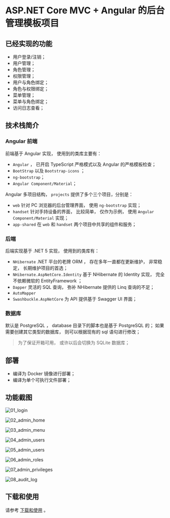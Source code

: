 # ASP.NET Core MVC + Angular 的后台管理模板项目

## 已经实现的功能

- 用户登录/注销；
- 用户管理；
- 角色管理；
- 权限管理；
- 用户与角色绑定；
- 角色与权限绑定；
- 菜单管理；
- 菜单与角色绑定；
- 访问日志查看；

## 技术栈简介

### Angular 前端

前端基于 Angular 实现， 使用到的类库主要有：

- `Angular` ， 已开启 TypeScript 严格模式以及 Angular 的严格模板检查；
- `BootStrap` 以及 `Bootstrap-icons` ；
- `ng-bootstrap`；
- `Angular Component/Material`；

Angular 多项目结构， `projects` 提供了多个三个项目，分别是：

- `web` 针对 PC 浏览器的后台管理界面， 使用 `ng-bootstrap` 实现；
- `handset` 针对手持设备的界面， 比较简单， 仅作为示例， 使用 `Angular Component/Material` 实现；
- `app-shared` 在 `web` 和 `handset` 两个项目中共享的组件和服务；

### 后端

后端实现基于 .NET 5 实现， 使用到的类库有：

- `NHibernate` .NET 平台的老牌 ORM ， 存在多年一直都在更新维护， 非常稳定， 长期维护项目的首选；
- `NHibernate.AspNetCore.Identity` 基于 NHibernate 的 Identity 实现， 完全不依赖微软的 EntityFramework ；
- `Dapper` 灵活的 SQL 查询， 弥补 NHibernate 提供的 Linq 查询的不足；
- `AutoMapper`
- `Swashbuckle.AspNetCore` 为 API 提供基于 Swagger UI 界面；

### 数据库

默认是 PostgreSQL ， database 目录下的脚本也是基于 PostgreSQL 的； 如果需要创建其它类型的数据库， 则可以根据现有的 sql 语句进行修改；

> 为了保证开箱可用， 或许以后会切换为 SQLite 数据库；

## 部署

- 编译为 Docker 镜像进行部署；
- 编译为单个可执行文件部署；

## 功能截图

![01_login](docs/assets/images/01_login.png)

![02_admin_home](docs/assets/images/02_admin_home.png)

![03_admin_menu](docs/assets/images/03_admin_menu.png)

![04_admin_users](docs/assets/images/04_admin_users-1.png)

![05_admin_users](docs/assets/images/05_admin_users-2.png)

![06_admin_roles](docs/assets/images/06_admin_roles.png)

![07_admin_privileges](docs/assets/images/07_admin_privileges.png)

![08_audit_log](docs/assets/images/08_audit_log.png)

## 下载和使用

请参考 [下载和使用](docs/00_下载和使用.md) 。
